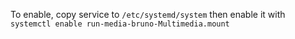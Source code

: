 To enable, copy service to `/etc/systemd/system`
then enable it with `systemctl enable run-media-bruno-Multimedia.mount`
